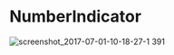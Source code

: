 # NumberIndicator
![screenshot_2017-07-01-10-18-27-1 391](https://user-images.githubusercontent.com/25544456/27760056-12f0d318-5e47-11e7-9775-e73072f17ade.png)
